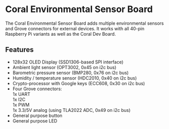 <!--
---
name: Coral Environmental Sensor Board
class: board
type: adc,sensor
formfactor: pHAT
manufacturer: Google
description: An Environmental Sensor and Grove Breakout Board
url: https://coral.withgoogle.com/products/environmental
github: https://coral.googlesource.com/coral-cloud/
buy: https://coral.withgoogle.com/products/environmental
image: 'coral-enviro-board.png'
pincount: 40
eeprom: yes
power:
  '1':
  '2':
  '4':
  '17':
ground:
  '6':
  '9':
  '14':
  '20':
  '25':
  '30':
  '34':
  '39':
pin:
  '3':
    mode: i2c
  '5':
    mode: i2c
  '8':
    mode: uart
  '10':
    mode: uart
  '12':
    mode: pwm
  '13':
    name: OPT3002_INT
    mode: input
    active: low
  '16':
    name: Push Button
    mode: input
    active: low
  '18':
    name: OLED DC
    mode: output
    active: high
  '19':
    mode: spi
  '21':
    mode: spi
  '22':
    name: OLED RESET
    mode: output
    active: low
  '23':
    mode: spi
  '24':
    mode: spi
  '29':
    name: A71CH_RST_N
    mode: output
    active: low
  '33':
    mode: pwm
  '35':
    name: HDC2010_DRDY
    mode: input
    active: high
  '40':
    name: LED
    mode: output
    active: high
i2c:
  '0x30':
    name: Cyptographic Secure Element
    device: ECC608
  '0x40':
    name: Humidity/Temperature Sensor
    device: HDC2010
  '0x45':
    name: Wide Spectrum Ambient Light Sensor
    device: OPT3002
  '0x49':
    name: Single-Channel ADC
    device: TLA2021
  '0x76':
    name: Barometric Pressure Sensor
    device: BMP280

-->
# Coral Environmental Sensor Board

The Coral Environmental Sensor Board adds multiple environmental sensors and Grove connectors for external devices. It works with all 40-pin Raspberry Pi variants as well as the Coral Dev Board.

## Features

* 128x32 OLED Display (SSD1306-based SPI interface)  
* Ambient light sensor (OPT3002, 0x45 on i2c bus)  
* Barometric pressure sensor (BMP280, 0x76 on i2c bus)  
* Humidity / temperature sensor (HDC2010, 0x40 on i2c bus)  
* Crypto-processor with Google keys (ECC608, 0x30 on i2c bus)  
* Four Grove connectors:  
    1x UART  
    1x I2C  
    1x PWM  
    1x 3.3/5V analog (using TLA2022 ADC, 0x49 on i2c bus)
* General purpose button  
* General purpose LED  

